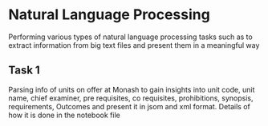 # Natural Language Processing
Performing various types of natural language processing tasks such as to extract information from big text files and present them in a meaningful way

## Task 1
Parsing info of units on offer at Monash to gain insights into unit code, unit name, chief examiner, pre requisites, co requisites, prohibitions, synopsis, requirements, Outcomes and present it in jsom and xml format. Details of how it is done in the notebook file
